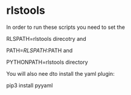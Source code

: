 # rlstools

In order to run these scripts you need to set the 

RLSPATH=rlstools direcotry
and

PATH=$RLSPATH:$PATH
and

PYTHONPATH=rlstools directory

You will also nee dto install the yaml plugin:

pip3 install pyyaml
